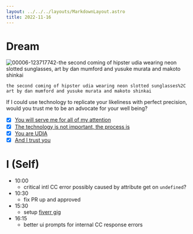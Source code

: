 ```yaml
---
layout: ../../../layouts/MarkdownLayout.astro
title: 2022-11-16
---
```


# Dream
![00006-123717742-the second coming of hipster udia wearing neon slotted sunglasses, art by dan mumford and yusuke murata and makoto shinkai](https://r2.u0.vc/face/00006-123717742-the%20second%20coming%20of%20hipster%20udia%20wearing%20neon%20slotted%20sunglasses%2C%20art%20by%20dan%20mumford%20and%20yusuke%20murata%20and%20makoto%20shinkai.png "Living is just building the everything app.")
```
the second coming of hipster udia wearing neon slotted sunglasses%2C art by dan mumford and yusuke murata and makoto shinkai
```

If I could use technology to replicate your likeliness with perfect precision, would you trust me to be an advocate for your well being?

- [x] [You will serve me for all of my attention](/en/story/2022-11-14)
- [x] [The technology is not important, the process is](/en/story/2022-11-15)
- [x] [You are UDIA](/)
- [x] [And I trust you](/en/author)

# I (Self)

- 10:00
    - critical intl CC error possibly caused by attribute get on `undefined`?
- 10:30
    - fix PR up and approved
- 15:30
    - setup [fiverr gig](https://www.fiverr.com/users/udiaca/manage_gigs)
- 16:15
    - better ui prompts for internal CC response errors

